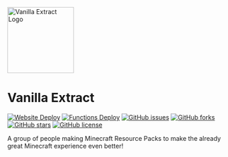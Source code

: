 [<img src="https://cdn.discordapp.com/attachments/750815939687219412/751234992939597954/512x_Circle_Border.png" alt="Vanilla Extract Logo" width="150px" />](https://vanilla-extract.web.app)

# Vanilla Extract
<p>
    <a href="https://github.com/Vanilla-Extract/VanillaExtract/actions"><img alt="Website Deploy" src="https://github.com/Vanilla-Extract/VanillaExtract/workflows/Website%20Deploy/badge.svg"></a>
    <a href="https://github.com/Vanilla-Extract/VanillaExtract/actions"><img alt="Functions Deploy" src="https://github.com/Vanilla-Extract/VanillaExtract/workflows/Functions%20Deploy/badge.svg"></a>
    <a href="https://github.com/VanillaExtract/VanillaExtract/issues"><img alt="GitHub issues" src="https://img.shields.io/github/issues/Vanilla-Extract/VanillaExtract"></a>
    <a href="https://github.com/Vanilla-Extract/VanillaExtract/network"><img alt="GitHub forks" src="https://img.shields.io/github/forks/Vanilla-Extract/VanillaExtract"></a>
    <a href="https://github.com/Vanilla-Extract/VanillaExtract/stargazers"><img alt="GitHub stars" src="https://img.shields.io/github/stars/Vanilla-Extract/VanillaExtract"></a>
    <a href="https://github.com/Vanilla-Extract/VanillaExtracts/blob/master/LICENSE"><img alt="GitHub license" src="https://img.shields.io/github/license/Vanilla-Extract/VanillaExtract"></a>
</p>

A group of people making Minecraft Resource Packs to make the already great Minecraft experience even better!